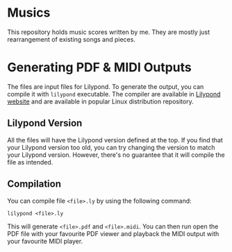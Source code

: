 # Musics

This repository holds music scores written by me. They are mostly just rearrangement of existing songs and pieces.

# Generating PDF & MIDI Outputs

The files are input files for Lilypond. To generate the output, you can compile it with `lilypond` executable. The
compiler are available in [Lilypond website](http://lilypond.org/download.html) and are available in popular Linux
distribution repository.

## Lilypond Version

All the files will have the Lilypond version defined at the top. If you find that your Lilypond version too old, you can
try changing the version to match your Lilypond version. However, there's no guarantee that it will compile the file as
intended.

## Compilation

You can compile file `<file>.ly` by using the following command:
```
lilypond <file>.ly
```

This will generate `<file>.pdf` and `<file>.midi`. You can then run open the PDF file with your favourite PDF viewer and
playback the MIDI output with your favourite MIDI player.

